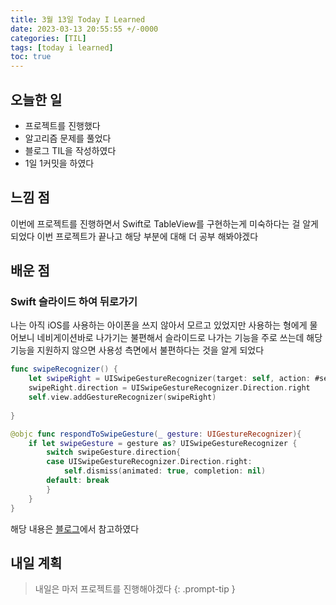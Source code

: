 ```yaml
---
title: 3월 13일 Today I Learned
date: 2023-03-13 20:55:55 +/-0000
categories: [TIL]
tags: [today i learned]
toc: true
---
```


## 오늘한 일

* 프로젝트를 진행했다
* 알고리즘 문제를 풀었다
* 블로그 TIL을 작성하였다
* 1일 1커밋을 하였다

## 느낌 점

이번에 프로젝트를 진행하면서 Swift로 TableView를 구현하는게 미숙하다는 걸 알게 되었다 이번 프로젝트가 끝나고 해당 부분에 대해 더 공부 해봐야겠다

## 배운 점

### Swift 슬라이드 하여 뒤로가기

나는 아직 iOS를 사용하는 아이폰을 쓰지 않아서 모르고 있었지만 사용하는 형에게 물어보니 네비게이션바로 나가기는 불편해서 슬라이드로 나가는 기능을 주로 쓰는데 해당 기능을 지원하지 않으면 사용성 측면에서 불편하다는 것을 알게 되었다

~~~swift
func swipeRecognizer() {
    let swipeRight = UISwipeGestureRecognizer(target: self, action: #selector(self.respondToSwipeGesture(_:)))
    swipeRight.direction = UISwipeGestureRecognizer.Direction.right
    self.view.addGestureRecognizer(swipeRight)
    
}

@objc func respondToSwipeGesture(_ gesture: UIGestureRecognizer){
    if let swipeGesture = gesture as? UISwipeGestureRecognizer {
        switch swipeGesture.direction{
        case UISwipeGestureRecognizer.Direction.right:
            self.dismiss(animated: true, completion: nil)
        default: break
        }
    }
}
~~~

해당 내용은 [블로그](https://hyongdoc.tistory.com/282)에서 참고하였다


## 내일 계획

> 내일은 마저 프로젝트를 진행해야겠다
{: .prompt-tip }
